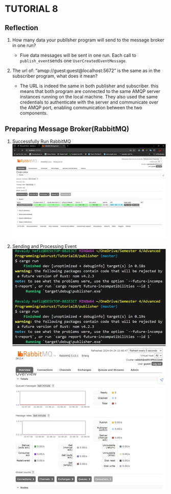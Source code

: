 # TUTORIAL 8

## Reflection

1. How many data your publlsher program will send to the message broker in one
run? 

    - Five data messages will be sent in one run. Each call to `publish_event`sends one `UserCreatedEventMessage`.


2. The url of: “amqp://guest:guest@localhost:5672” is the same as in the subscriber
program, what does it mean?

    - The URL is indeed the same in both publisher and subscriber. this means that both program are connected to the same AMQP server instances running on the local machine. They also used the same credentials to authenticate with the server and communicate over the AMQP port, enabling communication between the two components.

## Preparing Message Broker(RabbitMQ)

1. Successfully Run RabbitMQ
![Preparing RabbitMQ](/static/Screenshot1.jpg)

2. Sending and Processing Event
![Publisher](/static/Screenshot2.jpg)
![RabbitMQ](/static/Screenshot3.jpg)


